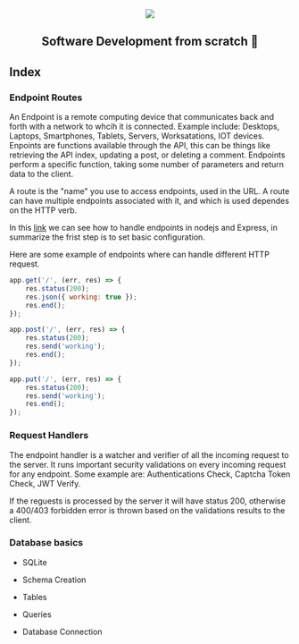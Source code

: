 <div align="center">
  <img src="https://uploads-ssl.webflow.com/5eb2f56932c3562feab232e3/5f73550d00249e7e96c9f3de_Logo.png">
</div>
<h2 align="center">Software Development from scratch 🤖</h2>

## Index
### Endpoint Routes

An Endpoint is a remote computing device that communicates back and forth with a network to whcih it is connected. Example include: Desktops, Laptops, Smartphones, Tablets, Servers, Worksatations, IOT devices. Enpoints are functions available through the API, this can be things like retrieving the API index, updating a post, or deleting a comment. Endpoints perform a specific function, taking some number of parameters and return data to the client. 

A route is the "name" you use to access endpoints, used in the URL. A route can have multiple endpoints associated with it, and which is used dependes on the HTTP verb. 

In this [link](https://medium.com/@wlodarczyk_j/tutorial-handling-endpoints-in-node-js-and-express-ce26cb550c28) we can see how to handle endpoints in nodejs and Express, in summarize the frist step is to set basic configuration.

Here are some example of endpoints where can handle different HTTP request.
```javascript
app.get('/', (err, res) => {
	res.status(200);
	res.json({ working: true });
	res.end();
});

app.post('/', (err, res) => {
	res.status(200);
	res.send('working');
	res.end();
});

app.put('/', (err, res) => {
	res.status(200);
	res.send('working');
	res.end();
});
```
### Request Handlers

The endpoint handler is a watcher and verifier of all the incoming request to the server. It runs important security validations on every incoming request for any endpoint. Some example are: Authentications Check, Captcha Token Check, JWT Verify.

If the reguests is processed by the server it will have status 200, otherwise a 400/403 forbidden error is thrown based on the validations results to the client. 

### Database basics

* SQLite

* Schema Creation

* Tables

* Queries

* Database Connection

